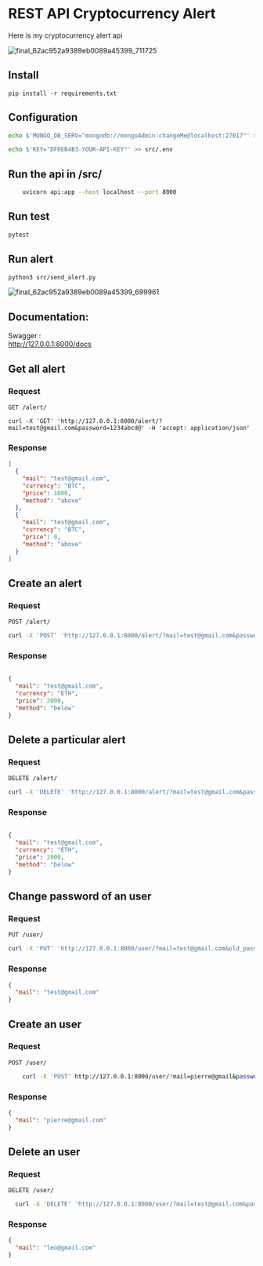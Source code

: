 # REST API Cryptocurrency Alert

Here is my cryptocurrency alert api

![final_62ac952a9389eb0089a45399_711725](https://user-images.githubusercontent.com/55802491/174327793-bef1c4b0-67db-43f0-a0dc-71863a27ed0d.gif)
## Install

    pip install -r requirements.txt 
    

## Configuration

```sh
echo $'MONGO_DB_SERV="mongodb://mongoAdmin:changeMe@localhost:27017"' >> src/.env
```

```sh
echo $'KEY="DF0EB4B3-YOUR-API-KEY"' >> src/.env
``` 


## Run the api in /src/
```sh
    uvicorn api:app --host localhost --port 8000
```
## Run test
```sh
pytest
```


## Run alert

```sh
python3 src/send_alert.py
``` 

![final_62ac952a9389eb0089a45399_699961](https://user-images.githubusercontent.com/55802491/174327828-618faea7-7f34-4b7b-bab1-ad269d474d99.gif)
## Documentation:

Swagger :
<br>
http://127.0.0.1:8000/docs


## Get all alert

### Request

`GET /alert/`

    curl -X 'GET' 'http://127.0.0.1:8000/alert/?mail=test@gmail.com&password=1234abcd@' -H 'accept: application/json'

### Response
```json
[
  {
    "mail": "test@gmail.com",
    "currency": "BTC",
    "price": 1000,
    "method": "above"
  },
  {
    "mail": "test@gmail.com",
    "currency": "BTC",
    "price": 0,
    "method": "above"
  }
]
```
## Create an alert

### Request

`POST /alert/`

```sh
curl -X 'POST' 'http://127.0.0.1:8000/alert/?mail=test@gmail.com&password=1234abcd@&currency=ETH&price=2000&method=below' -H 'accept: application/json' -d ''
```

### Response

```json

{
  "mail": "test@gmail.com",
  "currency": "ETH",
  "price": 2000,
  "method": "below"
}
```

## Delete a particular alert

### Request

`DELETE /alert/`
```sh
curl -X 'DELETE' 'http://127.0.0.1:8000/alert/?mail=test@gmail.com&password=1234abcd@&currency=ETH&price=2000&method=below' -H 'accept: application/json'
```
### Response

```json

{
  "mail": "test@gmail.com",
  "currency": "ETH",
  "price": 2000,
  "method": "below"
}

```

## Change password of an user

### Request

`PUT /user/`
```sh
curl -X 'PUT' 'http://127.0.0.1:8000/user/?mail=test@gmail.com&old_password=1234abcd@&new_password=@1234abcd' -H 'accept: application/json'
```
### Response

```json
{
  "mail": "test@gmail.com"
}
```

## Create an user

### Request

`POST /user/`
```sh
    curl -X 'POST' http://127.0.0.1:8000/user/?mail=pierre@gmail&password=pierre' -H 'accept: application/json' -d ''
```
### Response

```json
{
  "mail": "pierre@gmail.com"
}
```

## Delete an user

### Request

`DELETE /user/`
```sh
  curl -X 'DELETE' 'http://127.0.0.1:8000/user/?mail=test@gmail.com&password=1234abcd@' -H 'accept: application/json'
```
### Response

```json
{
  "mail": "leo@gmail.com"
}
```
